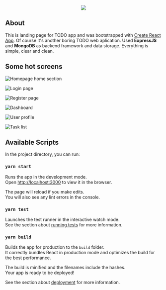 <div align="center"><img src="https://i.imgur.com/5e9Ob4V.png" /></div>

## About
This is landing page for TODO app and was bootstrapped with [Create React App](https://github.com/facebook/create-react-app). Of course it's another boring TODO web aplication. Used **ExpressJS** and **MongoDB** as backend framework and data storage. Everything is simple, clear and clean.

## Some hot screens

![Homepage home section](https://i.imgur.com/WCq276Q.png)

![Login page](https://i.imgur.com/gNMTBVP.png)

![Register page](https://i.imgur.com/Hrz2snJ.png)

![Dashboard](https://i.imgur.com/GllL6rd.png)

![User profile](https://i.imgur.com/Cx23AoI.png)

![Task list](https://i.imgur.com/cFcTzjr.png)

## Available Scripts

In the project directory, you can run:

### `yarn start`

Runs the app in the development mode.<br />
Open [http://localhost:3000](http://localhost:3000) to view it in the browser.

The page will reload if you make edits.<br />
You will also see any lint errors in the console.

### `yarn test`

Launches the test runner in the interactive watch mode.<br />
See the section about [running tests](https://facebook.github.io/create-react-app/docs/running-tests) for more information.

### `yarn build`

Builds the app for production to the `build` folder.<br />
It correctly bundles React in production mode and optimizes the build for the best performance.

The build is minified and the filenames include the hashes.<br />
Your app is ready to be deployed!

See the section about [deployment](https://facebook.github.io/create-react-app/docs/deployment) for more information.